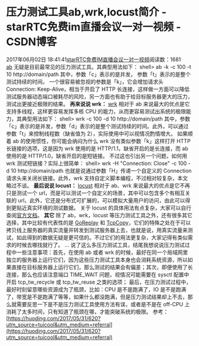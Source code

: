 # 压力测试工具ab,wrk,locust简介 - starRTC免费im直播会议一对一视频 - CSDN博客
2017年06月02日 18:41:41[starRTC免费IM直播会议一对一视频](https://me.csdn.net/elesos)阅读数：1681
[ab](http://httpd.apache.org/docs/current/programs/ab.html) 无疑是目前最常见的压力测试工具。其典型用法如下：
shell> ab -k -c 100 -t 10 http://domain/path
其中，参数「c」表示的是并发，
参数「t」表示的是整个测试持续的时间。
一个很容易被忽视的参数是「k」，它会增加请求头 Connection: Keep-Alive，相当于开启了
 HTTP 长连接，这样做一方面可以降低测试服务器动态端口被耗尽的风险，另一方面也有助于给目标服务器更大的压力，测试出更接近极限的结果。
**再来说说 wrk：**
[wrk](https://github.com/wg/wrk) 相对于
 ab 来说最大的优点是它支持多线程，这样更容易发挥多核 CPU 的能力，从而更容易测试出系统的极限能力，其典型用法如下：
shell> wrk -c 100 -d 10 http://domain/path
其中，参数「c」表示的是并发，参数「d」表示的是整个测试持续的时间。此外，可以通过参数「t」来控制线程数（缺省值为
 2），实际使用中可以视情况酌情增大。
如果顺着 ab 的使用惯性，你可能会纳闷为什么 wrk 没有类似参数「k」这样打开 HTTP 长链接的选项，这是因为 wrk 使用的是
 HTTP/1.1，缺省开启的是长连接，而 ab 使用的是 HTTP/1.0，缺省开启的是短链接。
不过这也引出另一个问题，如何用 wrk 测试短链接？实际上很简单：
shell> wrk -H "Connection: Close" -c 100 -d 10 http://domain/path
也就是说通过参数「H」传递一个自定义的 Connection 请求头来关闭长链接。此外，wrk 支持自定义脚本编程，不过相对较复杂，本文略过不谈。
**最后说说 locust：**
[locust](http://locust.io/) 相对于
 ab、wrk 来说最大的优点是它不再只是测试一个 url，而是可以测试一个自定义的场景，其中可以包含多个有相互关联的 url，此外，它还是分布式可扩展的，可以模拟大量用户的访问，由此可以得到更贴近真实环境的测试数据。
关于 locust 的具体用法有点复杂，大家可以自行查阅[官方文档](http://docs.locust.io/en/latest/)。
**其它**
除了 ab，wrk，locust 等压力测试工具之外，还有很多其它选择，其中比较有代表性的是 [GoReplay](https://github.com/buger/goreplay) 和 [TcpCopy](https://github.com/session-replay-tools/tcpcopy)，它们的特殊之处在于可以拷贝线上服务器的真实流量并转发到测试服务器上去，也就是说，用真实流量来测试，如此得到的数据无疑是更可信的。不过它们的用法更复杂，大家记得有类似需求的时候去哪找就行了。
…
说了这么多压力测试工具，结尾我想说说压力测试过程中一些注意事项：首先，在使用
 ab 或者 wrk 的时候，最好在同一个局域网里独立的服务器上运行它们，因为这些压力测试工具本身也会消耗系统资源，所以如果直接在目标服务器上运行它们，那么测试的结果会有偏差；其次，即便使用了长连接，那么也应该注意端口
TIME_WAIT
问题，视情况可能需要在 sysctl 配置中开启 tcp_tw_recycle 或 tcp_tw_reuse 之类的选项；
最后，在压力测试过程中，最好时刻留意哪些资源成为了瓶颈，比如：CPU 是不是跑满了，IO
 是不是跑满了，带宽是不是跑满了等等，如果什么都没跑满，但是压力测试结果却上不去，那么就需要反思一下是不是压力测试工具使用方法有误，或者是不是在 off-CPU 上消耗了太多时间，只有知道了瓶颈在哪，才能突破系统的极限。
参考：
[https://huoding.com/2017/05/31/620?utm_source=tuicool&utm_medium=referral](https://huoding.com/2017/05/31/620?utm_source=tuicool&utm_medium=referral)
